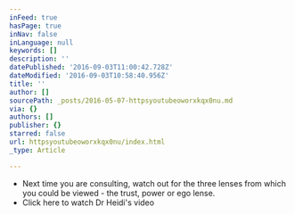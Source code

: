 ```yaml
---
inFeed: true
hasPage: true
inNav: false
inLanguage: null
keywords: []
description: ''
datePublished: '2016-09-03T11:00:42.728Z'
dateModified: '2016-09-03T10:58:40.956Z'
title: ''
author: []
sourcePath: _posts/2016-05-07-httpsyoutubeoworxkqx0nu.md
via: {}
authors: []
publisher: {}
starred: false
url: httpsyoutubeoworxkqx0nu/index.html
_type: Article

---
```

* Next time you are consulting, watch out for the three lenses from which you could be viewed - the trust, power or ego lense.
* Click here to watch Dr Heidi's video